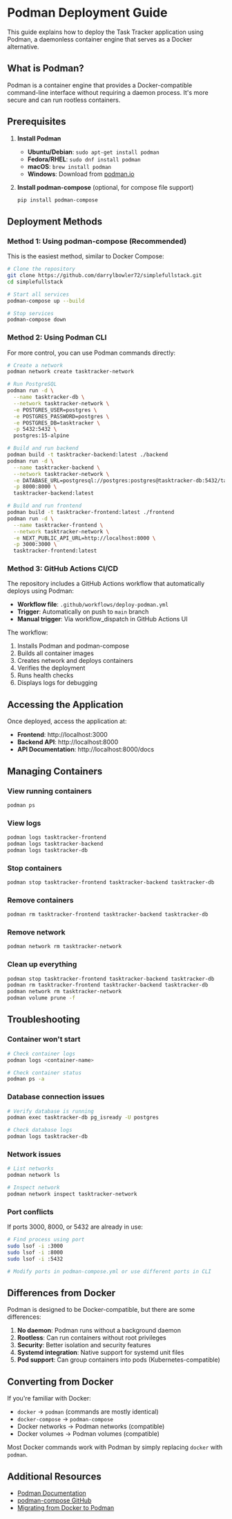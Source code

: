 # Podman Deployment Guide

This guide explains how to deploy the Task Tracker application using Podman, a daemonless container engine that serves as a Docker alternative.

## What is Podman?

Podman is a container engine that provides a Docker-compatible command-line interface without requiring a daemon process. It's more secure and can run rootless containers.

## Prerequisites

1. **Install Podman**
   - **Ubuntu/Debian**: `sudo apt-get install podman`
   - **Fedora/RHEL**: `sudo dnf install podman`
   - **macOS**: `brew install podman`
   - **Windows**: Download from [podman.io](https://podman.io)

2. **Install podman-compose** (optional, for compose file support)
   ```bash
   pip install podman-compose
   ```

## Deployment Methods

### Method 1: Using podman-compose (Recommended)

This is the easiest method, similar to Docker Compose:

```bash
# Clone the repository
git clone https://github.com/darrylbowler72/simplefullstack.git
cd simplefullstack

# Start all services
podman-compose up --build

# Stop services
podman-compose down
```

### Method 2: Using Podman CLI

For more control, you can use Podman commands directly:

```bash
# Create a network
podman network create tasktracker-network

# Run PostgreSQL
podman run -d \
  --name tasktracker-db \
  --network tasktracker-network \
  -e POSTGRES_USER=postgres \
  -e POSTGRES_PASSWORD=postgres \
  -e POSTGRES_DB=tasktracker \
  -p 5432:5432 \
  postgres:15-alpine

# Build and run backend
podman build -t tasktracker-backend:latest ./backend
podman run -d \
  --name tasktracker-backend \
  --network tasktracker-network \
  -e DATABASE_URL=postgresql://postgres:postgres@tasktracker-db:5432/tasktracker \
  -p 8000:8000 \
  tasktracker-backend:latest

# Build and run frontend
podman build -t tasktracker-frontend:latest ./frontend
podman run -d \
  --name tasktracker-frontend \
  --network tasktracker-network \
  -e NEXT_PUBLIC_API_URL=http://localhost:8000 \
  -p 3000:3000 \
  tasktracker-frontend:latest
```

### Method 3: GitHub Actions CI/CD

The repository includes a GitHub Actions workflow that automatically deploys using Podman:

- **Workflow file**: `.github/workflows/deploy-podman.yml`
- **Trigger**: Automatically on push to `main` branch
- **Manual trigger**: Via workflow_dispatch in GitHub Actions UI

The workflow:
1. Installs Podman and podman-compose
2. Builds all container images
3. Creates network and deploys containers
4. Verifies the deployment
5. Runs health checks
6. Displays logs for debugging

## Accessing the Application

Once deployed, access the application at:

- **Frontend**: http://localhost:3000
- **Backend API**: http://localhost:8000
- **API Documentation**: http://localhost:8000/docs

## Managing Containers

### View running containers
```bash
podman ps
```

### View logs
```bash
podman logs tasktracker-frontend
podman logs tasktracker-backend
podman logs tasktracker-db
```

### Stop containers
```bash
podman stop tasktracker-frontend tasktracker-backend tasktracker-db
```

### Remove containers
```bash
podman rm tasktracker-frontend tasktracker-backend tasktracker-db
```

### Remove network
```bash
podman network rm tasktracker-network
```

### Clean up everything
```bash
podman stop tasktracker-frontend tasktracker-backend tasktracker-db
podman rm tasktracker-frontend tasktracker-backend tasktracker-db
podman network rm tasktracker-network
podman volume prune -f
```

## Troubleshooting

### Container won't start
```bash
# Check container logs
podman logs <container-name>

# Check container status
podman ps -a
```

### Database connection issues
```bash
# Verify database is running
podman exec tasktracker-db pg_isready -U postgres

# Check database logs
podman logs tasktracker-db
```

### Network issues
```bash
# List networks
podman network ls

# Inspect network
podman network inspect tasktracker-network
```

### Port conflicts
If ports 3000, 8000, or 5432 are already in use:
```bash
# Find process using port
sudo lsof -i :3000
sudo lsof -i :8000
sudo lsof -i :5432

# Modify ports in podman-compose.yml or use different ports in CLI
```

## Differences from Docker

Podman is designed to be Docker-compatible, but there are some differences:

1. **No daemon**: Podman runs without a background daemon
2. **Rootless**: Can run containers without root privileges
3. **Security**: Better isolation and security features
4. **Systemd integration**: Native support for systemd unit files
5. **Pod support**: Can group containers into pods (Kubernetes-compatible)

## Converting from Docker

If you're familiar with Docker:

- `docker` → `podman` (commands are mostly identical)
- `docker-compose` → `podman-compose`
- Docker networks → Podman networks (compatible)
- Docker volumes → Podman volumes (compatible)

Most Docker commands work with Podman by simply replacing `docker` with `podman`.

## Additional Resources

- [Podman Documentation](https://docs.podman.io)
- [podman-compose GitHub](https://github.com/containers/podman-compose)
- [Migrating from Docker to Podman](https://podman.io/getting-started/migration)
